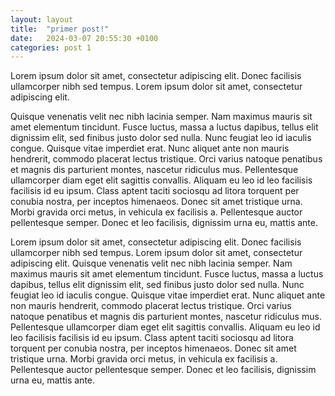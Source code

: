 ```yaml
---
layout: layout
title:  "primer post!"
date:   2024-03-07 20:55:30 +0100
categories: post 1
---
```

<p>
Lorem ipsum dolor sit amet, consectetur adipiscing elit. Donec facilisis ullamcorper nibh sed tempus. Lorem ipsum dolor sit amet, consectetur adipiscing elit. 

Quisque venenatis velit nec nibh lacinia semper. Nam maximus mauris sit amet elementum tincidunt. Fusce luctus, massa a luctus dapibus, tellus elit dignissim elit, sed finibus justo dolor sed nulla. Nunc feugiat leo id iaculis congue. Quisque vitae imperdiet erat. Nunc aliquet ante non mauris hendrerit, commodo placerat lectus tristique. Orci varius natoque penatibus et magnis dis parturient montes, nascetur ridiculus mus. Pellentesque ullamcorper diam eget elit sagittis convallis. Aliquam eu leo id leo facilisis facilisis id eu ipsum. Class aptent taciti sociosqu ad litora torquent per conubia nostra, per inceptos himenaeos. Donec sit amet tristique urna. Morbi gravida orci metus, in vehicula ex facilisis a. Pellentesque auctor pellentesque semper. Donec et leo facilisis, dignissim urna eu, mattis ante.
</p>
<p>
Lorem ipsum dolor sit amet, consectetur adipiscing elit. Donec facilisis ullamcorper nibh sed tempus. Lorem ipsum dolor sit amet, consectetur adipiscing elit. Quisque venenatis velit nec nibh lacinia semper. Nam maximus mauris sit amet elementum tincidunt. Fusce luctus, massa a luctus dapibus, tellus elit dignissim elit, sed finibus justo dolor sed nulla. Nunc feugiat leo id iaculis congue. Quisque vitae imperdiet erat. Nunc aliquet ante non mauris hendrerit, commodo placerat lectus tristique. Orci varius natoque penatibus et magnis dis parturient montes, nascetur ridiculus mus. Pellentesque ullamcorper diam eget elit sagittis convallis. Aliquam eu leo id leo facilisis facilisis id eu ipsum. Class aptent taciti sociosqu ad litora torquent per conubia nostra, per inceptos himenaeos. Donec sit amet tristique urna. Morbi gravida orci metus, in vehicula ex facilisis a. Pellentesque auctor pellentesque semper. Donec et leo facilisis, dignissim urna eu, mattis ante.

</p>